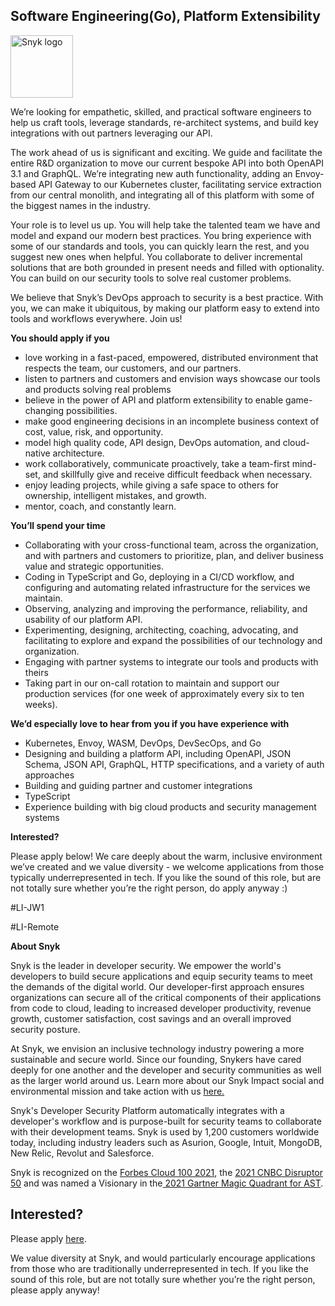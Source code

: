 Software Engineering(Go), Platform Extensibility
---

<img src="https://res.cloudinary.com/snyk/image/upload/v1537345894/press-kit/brand/logo-black.png" width="100" alt="Snyk logo" />

<p><span style="font-weight: 400;">We’re looking for empathetic, skilled, and practical software engineers to help us craft tools, leverage standards, re-architect systems, and build key integrations with out partners leveraging our API.</span></p>
<p><span style="font-weight: 400;">The work ahead of us is significant and exciting. We guide and facilitate the entire R&amp;D organization to move our current bespoke API into both OpenAPI 3.1 and GraphQL. We’re integrating new auth functionality, adding an Envoy-based API Gateway to our Kubernetes cluster, facilitating service extraction from our central monolith, and integrating all of this platform with some of the biggest names in the industry.</span></p>
<p><span style="font-weight: 400;">Your role is to level us up. You will help take the talented team we have and model and expand our modern best practices. You bring experience with some of our standards and tools, you can quickly learn the rest, and you suggest new ones when helpful. You collaborate to deliver incremental solutions that are both grounded in present needs and filled with optionality. You can build on our security tools to solve real customer problems.&nbsp;</span></p>
<p><span style="font-weight: 400;">We believe that Snyk’s DevOps approach to security is a best practice. With you, we can make it ubiquitous, by making our platform easy to extend into tools and workflows everywhere. Join us!</span></p>
<p><strong>You should apply if you</strong></p>
<ul>
<li style="font-weight: 400;"><span style="font-weight: 400;">love working in a fast-paced, empowered, distributed environment that respects the team, our customers, and our partners.</span></li>
<li style="font-weight: 400;"><span style="font-weight: 400;">listen to partners and customers and envision ways showcase our tools and products solving real problems</span></li>
<li style="font-weight: 400;"><span style="font-weight: 400;">believe in the power of API and platform extensibility to enable game-changing possibilities.</span></li>
<li style="font-weight: 400;"><span style="font-weight: 400;">make good engineering decisions in an incomplete business context of cost, value, risk, and opportunity.</span></li>
<li style="font-weight: 400;"><span style="font-weight: 400;">model high quality code, API design, DevOps automation, and cloud-native architecture.</span></li>
<li style="font-weight: 400;"><span style="font-weight: 400;">work collaboratively, communicate proactively, take a team-first mind-set, and skillfully give and receive difficult feedback when necessary.</span></li>
<li style="font-weight: 400;"><span style="font-weight: 400;">enjoy leading projects, while giving a safe space to others for ownership, intelligent mistakes, and growth.</span></li>
<li style="font-weight: 400;"><span style="font-weight: 400;">mentor, coach, and constantly learn.</span></li>
</ul>
<p><strong>You’ll spend your time</strong></p>
<ul>
<li style="font-weight: 400;"><span style="font-weight: 400;">Collaborating with your cross-functional team, across the organization, and with partners and customers to prioritize, plan, and deliver business value and strategic opportunities.</span></li>
<li style="font-weight: 400;"><span style="font-weight: 400;">Coding in TypeScript and Go, deploying in a CI/CD workflow, and configuring and automating related infrastructure for the services we maintain.</span></li>
<li style="font-weight: 400;"><span style="font-weight: 400;">Observing, analyzing and improving the performance, reliability, and usability of our platform API.</span></li>
<li style="font-weight: 400;"><span style="font-weight: 400;">Experimenting, designing, architecting, coaching, advocating, and facilitating to explore and expand the possibilities of our technology and organization.</span></li>
<li style="font-weight: 400;"><span style="font-weight: 400;">Engaging with partner systems to integrate our tools and products with theirs</span></li>
<li style="font-weight: 400;"><span style="font-weight: 400;">Taking part in our on-call rotation to maintain and support our production services (for one week of approximately every six to ten weeks).</span></li>
</ul>
<p><strong>We’d especially love to hear from you if you have experience with</strong></p>
<ul>
<li style="font-weight: 400;"><span style="font-weight: 400;">Kubernetes, Envoy, WASM, DevOps, DevSecOps, and Go</span></li>
<li style="font-weight: 400;"><span style="font-weight: 400;">Designing and building a platform API, including OpenAPI, JSON Schema, JSON API, GraphQL, HTTP specifications, and a variety of auth approaches</span></li>
<li style="font-weight: 400;"><span style="font-weight: 400;">Building and guiding partner and customer integrations</span></li>
<li style="font-weight: 400;"><span style="font-weight: 400;">TypeScript</span></li>
<li style="font-weight: 400;"><span style="font-weight: 400;">Experience building with big cloud products and security management systems</span></li>
</ul>
<p><strong>Interested?</strong></p>
<p><span style="font-weight: 400;">Please apply below! We care deeply about the warm, inclusive environment we’ve created and we value diversity - we welcome applications from those typically underrepresented in tech. If you like the sound of this role, but are not totally sure whether you’re the right person, do apply anyway :)</span></p>
<p><span style="font-weight: 400;">#LI-JW1</span></p>
<p><span style="font-weight: 400;">#LI-Remote</span></p><div class="content-conclusion"><p><strong>About Snyk</strong></p>
<p><span style="font-weight: 400;">Snyk is the leader in developer security. We empower the world's developers to build secure applications and equip security teams to meet the demands of the digital world. Our developer-first approach ensures organizations can secure all of the critical components of their applications from code to cloud, leading to increased developer productivity, revenue growth, customer satisfaction, cost savings and an overall improved security posture.&nbsp;</span></p>
<p><span style="font-weight: 400;">At Snyk, we envision an inclusive technology industry powering a more sustainable and secure world.</span> <span style="font-weight: 400;">Since our founding, Snykers have cared deeply for one another and the developer and security communities as well as the larger world around us. Learn more about our Snyk Impact social and environmental mission and take action with us </span><a href="https://snyk.io/about/snyk-impact/"><span style="font-weight: 400;">here.</span></a></p>
<p><span style="font-weight: 400;">Snyk's Developer Security Platform automatically integrates with a developer's workflow and is purpose-built for security teams to collaborate with their development teams. Snyk is used by 1,200 customers worldwide today, including industry leaders such as Asurion, Google, Intuit, MongoDB, New Relic, Revolut and Salesforce.</span></p>
<p><span style="font-weight: 400;">Snyk is recognized on the </span><a href="https://www.forbes.com/cloud100/#6f24b5ba5f94"><span style="font-weight: 400;">Forbes Cloud 100 2021</span></a><span style="font-weight: 400;">, the </span><a href="https://www.cnbc.com/2021/05/25/these-are-the-2021-cnbc-disruptor-50-companies.html"><span style="font-weight: 400;">2021 CNBC Disruptor 50</span></a><span style="font-weight: 400;"> and was named a Visionary in the</span><a href="https://snyk.io/blog/snyk-visionary-2021-gartner-magic-quadrant-for-ast/"><span style="font-weight: 400;"> 2021 Gartner Magic Quadrant for AST</span></a><span style="font-weight: 400;">.</span></p></div>

Interested?
---

Please apply [here](https://boards.greenhouse.io/snyk/jobs/5097303002#app).

We value diversity at Snyk, and would particularly encourage applications from those who are traditionally underrepresented in tech.
If you like the sound of this role, but are not totally sure whether you’re the right person, please apply anyway!
